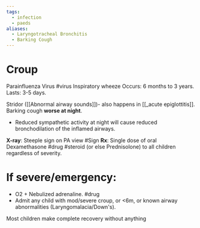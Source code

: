 ```yaml
---
tags:
  - infection
  - paeds
aliases:
  - Laryngotracheal Bronchitis
  - Barking Cough
---
```

# Croup
Parainfluenza Virus #virus
Inspiratory wheeze
Occurs: 6 months to 3 years.
Lasts: 3-5 days.

Stridor ([[Abnormal airway sounds]])- also happens in [[_acute epiglottitis]]. 
Barking cough **worse at night**.
- Reduced sympathetic activity at night will cause reduced bronchodilation of the inflamed airways.

**X-ray**: Steeple sign on PA view #Sign
**Rx**: Single dose of oral Dexamethasone #drug #steroid (or else Prednisolone) to all children regardless of severity.
# If severe/emergency:
- O2 + Nebulized adrenaline. #drug
- Admit any child with mod/severe croup, or <6m, or known airway abnormalities (Laryngomalacia/Down's).

Most children make complete recovery without anything